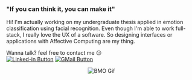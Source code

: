 
### "If you can think it, you can make it"



Hi! I'm actually working on my undergraduate thesis applied in emotion classification using facial recognition. Even though I'm able to work full-stack, I really love the UX of a software. So designing interfaces or applications with Affective Computing are my thing.


Wanna talk? feel free to contact me 😌  
[![Linked-in Button](https://icons-for-free.com/download-icon-linkedin+button+linkedin+logo+social+media+icon-1320190502305520173_64.ico)](https://www.linkedin.com/in/miguel-villalobos-b968881a5/) [![GMail Button](https://icons-for-free.com/download-icon-mail+gmail+logo+mail+message+icon-1320190639873279645_48.ico)](mailto:miguel.villalobos@usach.cl)  
<p align="center">
  <img src="https://pa1.aminoapps.com/7443/1dbf12d6999e9c25a8f696899f8f0ae63cb9b2f0r1-500-281_hq.gif" alt="BMO Gif"/>
</p>
